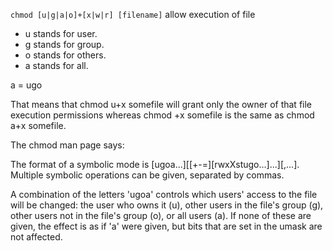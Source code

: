 `chmod [u|g|a|o]+[x|w|r] [filename]` allow execution of file

 - u stands for user.
 - g stands for group.
 - o stands for others.
 - a stands for all.  
  
a = ugo

That means that chmod u+x somefile will grant only the owner of that file execution permissions whereas chmod +x somefile is the same as chmod a+x somefile.

The chmod man page says:

The format of a symbolic mode is [ugoa...][[+-=][rwxXstugo...]...][,...]. Multiple symbolic operations can be given, separated by commas.

A combination of the letters 'ugoa' controls which users' access to the file will be changed: the user who owns it (u), other users in the file's group (g), other users not in the file's group (o), or all users (a). If none of these are given, the effect is as if 'a' were given, but bits that are set in the umask are not affected.